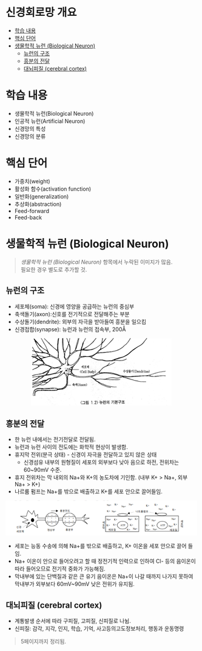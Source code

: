 <h1> 신경회로망 개요 </h1>

- [학습 내용](#학습-내용)
- [핵심 단어](#핵심-단어)
- [생물학적 뉴런 (Biological Neuron)](#생물학적-뉴런-biological-neuron)
  - [뉴런의 구조](#뉴런의-구조)
  - [흥분의 전달](#흥분의-전달)
  - [대뇌피질 (cerebral cortex)](#대뇌피질-cerebral-cortex)

# 학습 내용

- 생물학적 뉴런(Biological Neuron)
- 인공적 뉴런(Artificial Neuron)
- 신경망의 특성
- 신경망의 분류

# 핵심 단어

- 가중치(weight)
- 활성화 함수(activation function)
- 일반화(generalization)
- 추상화(abstraction)
- Feed-forward
- Feed-back

# 생물학적 뉴런 (Biological Neuron)

> _생물학적 뉴런 (Biological Neuron)_ 항목에서 누락된 이미지가 많음. <br>
> 필요한 경우 별도로 추가할 것.

## 뉴런의 구조

- 세포체(soma): 신경에 영양을 공급하는 뉴런의 중심부
- 축색돌기(axon):신호를 전기적으로 전달해주는 부분
- 수상돌기(dendrite): 외부의 자극을 받아들여 흥분을 일으킴
- 신경접합(synapse): 뉴런과 뉴런의 접속부, 200Å

<div align="center">

![뉴런의 기본구조](images/뉴런의%20기본구조.png)

</div>

## 흥분의 전달

- 한 뉴런 내에서는 전기전달로 전달됨.
- 뉴런과 뉴런 사이의 전도에는 화학적 현상이 발생함.
- 휴지막 전위(분극 상태) - 신경이 자극을 전달하고 있지 않은 상태
  - 신경섬유 내부의 원형질이 세포의 외부보다 낮아 음으로 하전, 전위차는 60~90mV 수준.
- 휴지 전위차는 막 내외의 Na+와 K+의 농도차에 기인함. (내부 K+ > Na+, 외부 Na+ > K+)
- 나르륨 펌프는 Na+를 밖으로 배출하고 K+를 세포 안으로 끌어들임.
<div align="center">

![흥분의 전달](images/흥분의%20전달.png)

</div>

- 세포는 능동 수송에 의해 Na+를 밖으로 배출하고, K+ 이온을 세포 안으로 끌어 들임.
- Na+ 이온이 안으로 들어오려고 할 때 정전기적 인력으로 인하여 Cl- 등의 음이온이 따라 들어오므로 전기적 중화가 가능해짐.
- 막내부에 있는 단백질과 같은 큰 유기 음이온은 Na+이 나갈 때까지 나가지 못하여 막내부가 외부보다 60mV~90mV 낮은 전위가 유지됨.

## 대뇌피질 (cerebral cortex)

- 계통발생 순서에 따라 구피질, 고피질, 신피질로 나뉨.
- 신피질: 감각, 지각, 인지, 학습, 기억, 사고등의고도정보처리, 행동과 운동명령

> 5페이지까지 정리됨.
